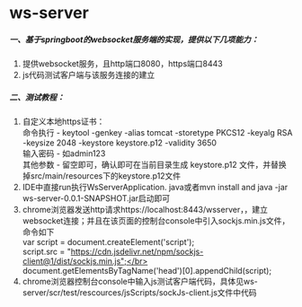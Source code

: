 # ws-server
##### 一、基于springboot的websocket服务端的实现，提供以下几项能力：
1. 提供websocket服务，且http端口8080，https端口8443
2. js代码测试客户端与该服务连接的建立

##### 二、测试教程：
1. 自定义本地https证书：</br>
命令执行 - keytool -genkey -alias tomcat  -storetype PKCS12 -keyalg RSA -keysize 2048  -keystore keystore.p12 -validity 3650
</br>输入密码 - 如admin123 
</br>其他参数 - 留空即可，确认即可在当前目录生成 keystore.p12 文件，并替换掉src/main/resources下的keystore.p12文件
2. IDE中直接run执行WsServerApplication. java或者mvn install and java -jar ws-server-0.0.1-SNAPSHOT.jar启动即可
3. chrome浏览器发送http请求https://localhost:8443/wsserver，，建立websocket连接；并且在该页面的控制台console中引入sockjs.min.js文件，命令如下</br>
var script = document.createElement('script');</br>
script.src = "https://cdn.jsdelivr.net/npm/sockjs-client@1/dist/sockjs.min.js";</br>
document.getElementsByTagName('head')[0].appendChild(script);
4. chrome浏览器控制台console中输入js测试客户端代码，具体见ws-server/scr/test/rescources/jsScripts/sockJs-client.js文件中代码
